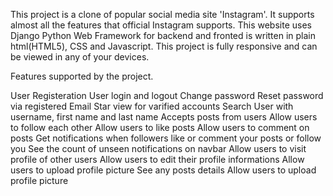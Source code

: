 This project is a clone of popular social media site 'Instagram'. It supports almost all the features that official Instagram supports. This website uses Django Python Web Framework for backend and fronted is written in plain html(HTML5), CSS and Javascript. This project is fully responsive and can be viewed in any of your devices.

Features supported by the project.

User Registeration
User login and logout
Change password
Reset password via registered Email
Star view for varified accounts
Search User with username, first name and last name
Accepts posts from users
Allow users to follow each other
Allow users to like posts
Allow users to comment on posts
Get notifications when followers like or comment your posts or follow you
See the count of unseen notifications on navbar
Allow users to visit profile of other users
Allow users to edit their profile informations
Allow users to upload profile picture
See any posts details
Allow users to upload profile picture
